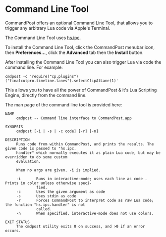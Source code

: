 # Command Line Tool

CommandPost offers an optional Command Line Tool, that allows you to trigger any arbitrary Lua code via Apple's Terminal.

The Command Line Tool uses [hs.ipc](https://dev.commandpost.io/api/hs/hs.ipc.html).

To install the Command Line Tool, click the CommandPost menubar icon, then **Preferences...**, click the **Advanced** tab then the **Install** button.

After installing the Command Line Tool you can also trigger Lua via code the command line. For example:

```
cmdpost -c 'require("cp.plugins")("finalcutpro.timeline.lanes").selectClipAtLane(1)'
```

This allows you to have all the power of CommandPost & it's Lua Scripting Engine, directly from the command line.

The man page of the command line tool is provided here:

```
NAME
     cmdpost -- Command line interface to CommandPost.app

SYNOPSIS
     cmdpost [-i | -s | -c code] [-r] [-n]

DESCRIPTION
     Runs code from within CommandPost, and prints the results. The given code is passed to "hs.ipc.
     handler" which normally executes it as plain Lua code, but may be overridden to do some custom
     evaluation.

     When no args are given, -i is implied.

     -i       Runs in interactive-mode; uses each line as code . Prints in color unless otherwise speci-
              fied.
     -c       Uses the given argument as code
     -s       Uses stdin as code
     -r       Forces CommandPost to interpret code as raw Lua code; the function "hs.ipc.handler" is not
              called.
     -n       When specified, interactive-mode does not use colors.

EXIT STATUS
     The cmdpost utility exits 0 on success, and >0 if an error occurs.
```

